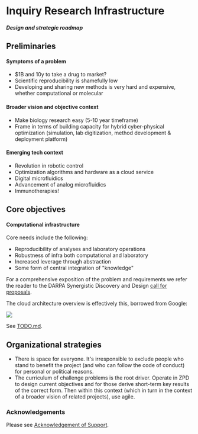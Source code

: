 
# Inquiry Research Infrastructure

##### Design and strategic roadmap

## Preliminaries

#### Symptoms of a problem

- $1B and 10y to take a drug to market?
- Scientific reproducibility is shamefully low
- Developing and sharing new methods is very hard and expensive, whether computational or molecular

#### Broader vision and objective context

- Make biology research easy (5-10 year timeframe)
- Frame in terms of building capacity for hybrid cyber-physical optimization (simulation, lab digitization, method development & deployment platform)

#### Emerging tech context

- Revolution in robotic control
- Optimization algorithms and hardware as a cloud service
- Digital microfluidics
- Advancement of analog microfluidics
- Immunotherapies!

## Core objectives

#### Computational infrastructure

Core needs include the following:

- Reproducibility of analyses and laboratory operations
- Robustness of infra both computational and laboratory
- Increased leverage through abstraction
- Some form of central integration of "knowledge"

For a comprehensive exposition of the problem and requirements we refer the reader to the DARPA Synergistic Discovery and Design [call for proposals](https://www.fbo.gov/utils/view?id=6d8044bb740578b628515f8bf70f5733).

The cloud architecture overview is effectively this, borrowed from Google:

![](https://cloud.google.com/solutions/iot/images/benefits-diagram-2x.png)

See [TODO.md](https://github.com/iqtk/iqtk/blob/master/inquiry/docs/TODO.md).

## Organizational strategies

- There is space for everyone. It's irresponsible to exclude people who stand to benefit the project (and who can follow the code of conduct) for personal or political reasons.
- The curriculum of challenge problems is the root driver. Operate in ZPD to design current objectives and for those derive short-term key results of the correct form. Then within this context (which in turn in the context of a broader vision of related projects), use agile.

### Acknowledgements

Please see [Acknowledgement of Support](https://github.com/iqtk/iqtk/blob/master/inquiry/docs/SUPPORT.md).
